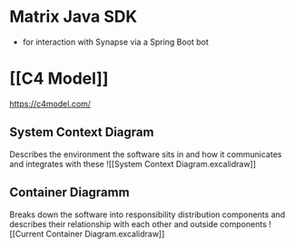 # Matrix Java SDK
- for interaction with Synapse via a Spring Boot bot
# [[C4 Model]]
https://c4model.com/
## System Context Diagram
Describes the environment the software sits in and how it communicates and integrates with these
![[System Context Diagram.excalidraw]]
## Container Diagramm
Breaks down the software into responsibility distribution components and describes their relationship with each other and outside components 
![[Current Container Diagram.excalidraw]]


